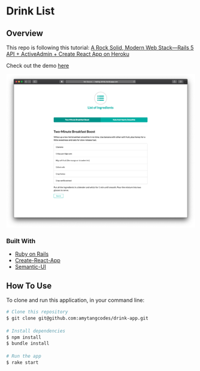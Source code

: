 # Drink List

## Overview

This repo is following this tutorial: [A Rock Solid, Modern Web Stack—Rails 5 API + ActiveAdmin + Create React App on Heroku](https://blog.heroku.com/a-rock-solid-modern-web-stack)

Check out the demo [here](https://making-drinks.herokuapp.com)

![Alt text](/screenshot.png "Making Drinks")

### Built With

- [Ruby on Rails](https://rubyonrails.org/)
- [Create-React-App](https://github.com/facebook/create-react-app)
- [Semantic-UI](https://semantic-ui.com/)

## How To Use

To clone and run this application, in your command line:

```bash
# Clone this repository
$ git clone git@github.com:amytangcodes/drink-app.git

# Install dependencies
$ npm install
$ bundle install

# Run the app
$ rake start
```

